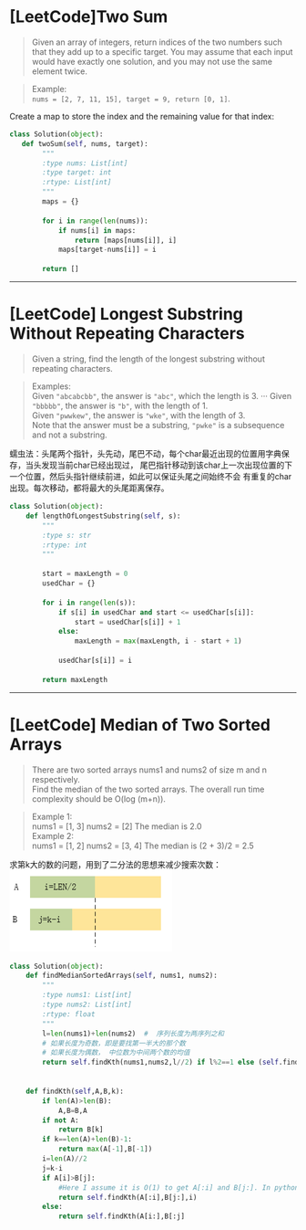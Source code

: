# [LeetCode]Two Sum
> Given an array of integers, return indices of the two numbers such that they add up to a specific target.
You may assume that each input would have exactly one solution, and you may not use the same element twice.  

> Example:   
`nums = [2, 7, 11, 15], target = 9, return [0, 1]`.

Create a map to store the index and the remaining value for that index:
```python
class Solution(object):
   def twoSum(self, nums, target):
        """
        :type nums: List[int]
        :type target: int
        :rtype: List[int]
        """
        maps = {}

        for i in range(len(nums)):
            if nums[i] in maps:
                return [maps[nums[i]], i]
            maps[target-nums[i]] = i

        return []
```
---
# [LeetCode] Longest Substring Without Repeating Characters
> Given a string, find the length of the longest substring without repeating characters.

> Examples:  
> Given `"abcabcbb"`, the answer is `"abc"`, which the length is 3.  ···
> Given `"bbbbb"`, the answer is `"b"`, with the length of 1.  
> Given `"pwwkew"`, the answer is `"wke"`, with the length of 3.   
Note that the answer must be a substring, `"pwke"` is a subsequence and not a substring.

蠕虫法：头尾两个指针，头先动，尾巴不动，每个char最近出现的位置用字典保存，当头发现当前char已经出现过，
尾巴指针移动到该char上一次出现位置的下一个位置，然后头指针继续前进，如此可以保证头尾之间始终不会
有重复的char出现。每次移动，都将最大的头尾距离保存。

```python
class Solution(object):
    def lengthOfLongestSubstring(self, s):
        """
        :type s: str
        :rtype: int
        """
        
        start = maxLength = 0
        usedChar = {}
        
        for i in range(len(s)):
            if s[i] in usedChar and start <= usedChar[s[i]]:
                start = usedChar[s[i]] + 1
            else:
                maxLength = max(maxLength, i - start + 1)

            usedChar[s[i]] = i

        return maxLength
```
---
# [LeetCode] Median of Two Sorted Arrays
> There are two sorted arrays nums1 and nums2 of size m and n respectively.  
Find the median of the two sorted arrays. The overall run time complexity should be O(log (m+n)).

> Example 1:  
nums1 = [1, 3]
nums2 = [2]
The median is 2.0  
Example 2:  
nums1 = [1, 2]
nums2 = [3, 4]
The median is (2 + 3)/2 = 2.5

求第k大的数的问题，用到了二分法的思想来减少搜索次数：  
![i1.png](https://raw.githubusercontent.com/ytnmgg/notebooks/master/algorithms/image/i1.PNG)
```python
class Solution(object):
    def findMedianSortedArrays(self, nums1, nums2):
        """
        :type nums1: List[int]
        :type nums2: List[int]
        :rtype: float
        """
        l=len(nums1)+len(nums2)  #  序列长度为两序列之和
        # 如果长度为奇数，即是要找第一半大的那个数
        # 如果长度为偶数， 中位数为中间两个数的均值
        return self.findKth(nums1,nums2,l//2) if l%2==1 else (self.findKth(nums1,nums2,l//2-1)+self.findKth(nums1,nums2,l//2))/2.0
            
            
    def findKth(self,A,B,k):
        if len(A)>len(B):
            A,B=B,A
        if not A:
            return B[k]
        if k==len(A)+len(B)-1:
            return max(A[-1],B[-1])
        i=len(A)//2
        j=k-i
        if A[i]>B[j]:
            #Here I assume it is O(1) to get A[:i] and B[j:]. In python, it's not but in cpp it is.
            return self.findKth(A[:i],B[j:],i)
        else:
            return self.findKth(A[i:],B[:j]
```
